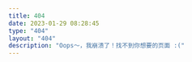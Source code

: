 ```yaml
---
title: 404
date: 2023-01-29 08:28:45
type: "404"
layout: "404"
description: "Oops～，我崩溃了！找不到你想要的页面 :("
---
```


